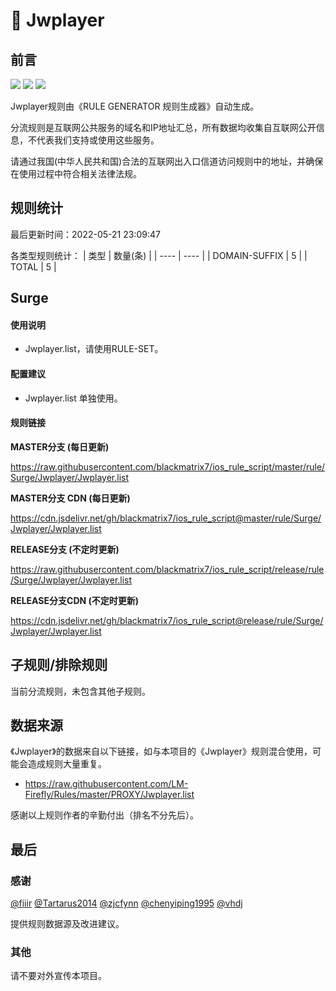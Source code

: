 # 🧸 Jwplayer

## 前言

![](https://shields.io/badge/-移除重复规则-ff69b4) ![](https://shields.io/badge/-DOMAIN与DOMAIN--SUFFIX合并-green) ![](https://shields.io/badge/-IP--CIDR(6)合并-blueviolet) 

Jwplayer规则由《RULE GENERATOR 规则生成器》自动生成。

分流规则是互联网公共服务的域名和IP地址汇总，所有数据均收集自互联网公开信息，不代表我们支持或使用这些服务。

请通过我国(中华人民共和国)合法的互联网出入口信道访问规则中的地址，并确保在使用过程中符合相关法律法规。

## 规则统计

最后更新时间：2022-05-21 23:09:47

各类型规则统计：
| 类型 | 数量(条)  | 
| ---- | ----  |
| DOMAIN-SUFFIX | 5  | 
| TOTAL | 5  | 


## Surge 

#### 使用说明
- Jwplayer.list，请使用RULE-SET。

#### 配置建议
- Jwplayer.list 单独使用。

#### 规则链接
**MASTER分支 (每日更新)**

https://raw.githubusercontent.com/blackmatrix7/ios_rule_script/master/rule/Surge/Jwplayer/Jwplayer.list

**MASTER分支 CDN (每日更新)**

https://cdn.jsdelivr.net/gh/blackmatrix7/ios_rule_script@master/rule/Surge/Jwplayer/Jwplayer.list

**RELEASE分支 (不定时更新)**

https://raw.githubusercontent.com/blackmatrix7/ios_rule_script/release/rule/Surge/Jwplayer/Jwplayer.list

**RELEASE分支CDN (不定时更新)**

https://cdn.jsdelivr.net/gh/blackmatrix7/ios_rule_script@release/rule/Surge/Jwplayer/Jwplayer.list

## 子规则/排除规则


当前分流规则，未包含其他子规则。

## 数据来源

《Jwplayer》的数据来自以下链接，如与本项目的《Jwplayer》规则混合使用，可能会造成规则大量重复。

- https://raw.githubusercontent.com/LM-Firefly/Rules/master/PROXY/Jwplayer.list


感谢以上规则作者的辛勤付出（排名不分先后）。

## 最后

### 感谢

[@fiiir](https://github.com/fiiir) [@Tartarus2014](https://github.com/Tartarus2014) [@zjcfynn](https://github.com/zjcfynn) [@chenyiping1995](https://github.com/chenyiping1995) [@vhdj](https://github.com/vhdj)

提供规则数据源及改进建议。

### 其他

请不要对外宣传本项目。